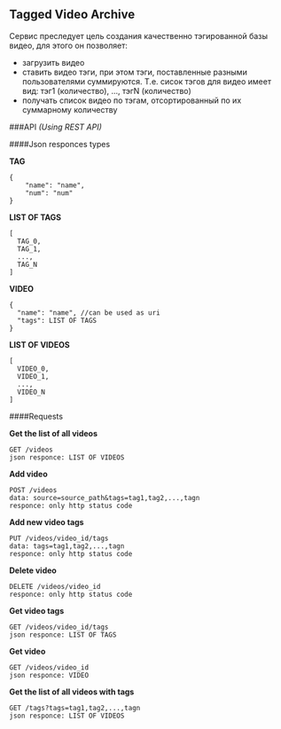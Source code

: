 ## Tagged Video Archive
Сервис преследует цель создания качественно тэгированной базы видео, для этого он позволяет:
 - загрузить видео
 - ставить видео тэги, при этом тэги, поставленные разными пользователями суммируются. Т.е. сисок тэгов для видео имеет вид: тэг1 (количество), ..., тэгN (количество)
 - получать список видео по тэгам, отсортированный по их суммарному количеству

###API *(Using REST API)*

####Json responces types

**TAG**
```
{
    "name": "name",
    "num": "num"
}
```

**LIST OF TAGS**
```
[
  TAG_0,
  TAG_1,
  ...,
  TAG_N
]
```

**VIDEO**
```
{    
  "name": "name", //can be used as uri
  "tags": LIST OF TAGS
}
```

**LIST OF VIDEOS**
```
[
  VIDEO_0,
  VIDEO_1,
  ...,
  VIDEO_N
]
```

####Requests

**Get the list of all videos**
```
GET /videos
json responce: LIST OF VIDEOS
```

**Add video**
```
POST /videos
data: source=source_path&tags=tag1,tag2,...,tagn
responce: only http status code
```

**Add new video tags**
```
PUT /videos/video_id/tags
data: tags=tag1,tag2,...,tagn
responce: only http status code
```

**Delete video**
```
DELETE /videos/video_id
responce: only http status code
```

**Get video tags**
```
GET /videos/video_id/tags
json responce: LIST OF TAGS
```

**Get video**
```
GET /videos/video_id
json responce: VIDEO
```

**Get the list of all videos with tags**
```
GET /tags?tags=tag1,tag2,...,tagn
json responce: LIST OF VIDEOS
```
